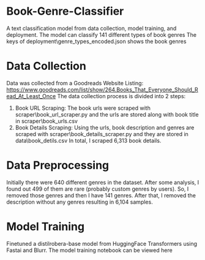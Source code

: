 # Book-Genre-Classifier
A text classification model from data collection, model training, and deployment.
The model can classify 141 different types of book genres
The keys of deployment\genre_types_encoded.json shows the book genres

# Data Collection
Data was collected from a Goodreads Website Listing: https://www.goodreads.com/list/show/264.Books_That_Everyone_Should_Read_At_Least_Once
The data collection process is divided into 2 steps:

1. Book URL Scraping: The book urls were scraped with scraper\book_url_scraper.py and the urls are stored along with book title in scraper\book_urls.csv
2. Book Details Scraping: Using the urls, book description and genres are scraped with scraper\book_details_scraper.py and they are stored in data\book_detils.csv
In total, I scraped 6,313 book details.

# Data Preprocessing
Initially there were 640 different genres in the dataset. After some analysis, I found out 499 of them are rare (probably custom genres by users). So, I removed those genres and then I have 141 genres. After that, I removed the description without any genres resulting in 6,104 samples.

# Model Training
Finetuned a distilrobera-base model from HuggingFace Transformers using Fastai and Blurr. The model training notebook can be viewed here

